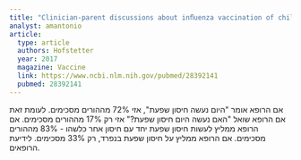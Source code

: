 ```yaml
---
title: "Clinician-parent discussions about inﬂuenza vaccination of children and their association with vaccine acceptance"
analyst: amantonio
article:
  type: article
  authors: Hofstetter
  year: 2017
  magazine: Vaccine
  link: https://www.ncbi.nlm.nih.gov/pubmed/28392141
  pubmed: 28392141
---
```


אם הרופא אומר "היום נעשה חיסון שפעת", אזי 72% מההורים מסכימים. לעומת זאת אם הרופא שואל "האם נעשה היום חיסון שפעת?" אזי רק 17% מההורים מסכימים.
אם הרופא ממליץ לעשות חיסון שפעת יחד עם חיסון אחר כלשהו - 83% מההורים מסכימים. אם הרופא ממליץ על חיסון שפעת בנפרד, רק 33% מסכימים. לידיעת הרופאים.
